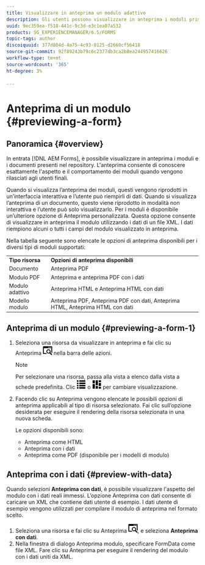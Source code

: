 ```yaml
---
title: Visualizzare in anteprima un modulo adattivo
description: Gli utenti possono visualizzare in anteprima i moduli prima di pubblicarli o attivarli, per assicurarsi che soddisfino le aspettative. Le opzioni di anteprima possono variare tra i tipi di modulo supportati.
uuid: 9ec359ea-f518-441c-9c3d-e3c1ea07a532
products: SG_EXPERIENCEMANAGER/6.5/FORMS
topic-tags: author
discoiquuid: 377d804d-4a75-4c93-8125-d2660cf56418
source-git-commit: 92f89243b79c6c2377db3ca2b8ea244957416626
workflow-type: tm+mt
source-wordcount: '365'
ht-degree: 3%

---
```



# Anteprima di un modulo {#previewing-a-form}

## Panoramica {#overview}

In entrata [!DNL AEM Forms], è possibile visualizzare in anteprima i moduli e i documenti presenti nel repository. L&#39;anteprima consente di conoscere esattamente l&#39;aspetto e il comportamento dei moduli quando vengono rilasciati agli utenti finali.

Quando si visualizza l’anteprima dei moduli, questi vengono riprodotti in un’interfaccia interattiva e l’utente può riempirli di dati. Quando si visualizza l’anteprima di un documento, questo viene riprodotto in modalità non interattiva e l’utente può solo visualizzarlo. Per i moduli è disponibile un’ulteriore opzione di Anteprima personalizzata. Questa opzione consente di visualizzare in anteprima il modulo utilizzando i dati di un file XML. I dati riempiono alcuni o tutti i campi del modulo visualizzato in anteprima.

Nella tabella seguente sono elencate le opzioni di anteprima disponibili per i diversi tipi di moduli supportati:

<table>
 <tbody>
  <tr>
   <td><strong>Tipo risorsa</strong><br /> </td>
   <td><strong>Opzioni di anteprima disponibili</strong><br /> </td>
  </tr>
  <tr>
   <td>Documento</td>
   <td>Anteprima PDF</td>
  </tr>
  <tr>
   <td>Modulo PDF</td>
   <td>Anteprima e anteprima PDF con i dati<br /> </td>
  </tr>
  <tr>
   <td>Modulo adattivo</td>
   <td>Anteprima HTML e Anteprima HTML con dati</td>
  </tr>
  <tr>
   <td>Modello modulo</td>
   <td>Anteprima PDF, Anteprima PDF con dati, Anteprima HTML, Anteprima HTML con dati<br /> </td>
  </tr>
 </tbody>
</table>

## Anteprima di un modulo {#previewing-a-form-1}

1. Seleziona una risorsa da visualizzare in anteprima e fai clic su Anteprima ![aem6forms_preview](assets/aem6forms_preview.png) nella barra delle azioni.

   >[!NOTE]
   >
   >Per selezionare una risorsa, passa alla vista a elenco dalla vista a schede predefinita. Clic ![aem6forms_viewlist](assets/aem6forms_viewlist.png) o ![aem6forms_viewcard](assets/aem6forms_viewcard.png) per cambiare visualizzazione.

1. Facendo clic su Anteprima vengono elencate le possibili opzioni di anteprima applicabili al tipo di risorsa selezionato. Fai clic sull’opzione desiderata per eseguire il rendering della risorsa selezionata in una nuova scheda.

   Le opzioni disponibili sono:

   * Anteprima come HTML
   * Anteprima con i dati
   * Anteprima come PDF (disponibile per i modelli di modulo)

## Anteprima con i dati {#preview-with-data}

Quando selezioni **Anteprima con dati**, è possibile visualizzare l&#39;aspetto del modulo con i dati reali immessi. L’opzione Anteprima con dati consente di caricare un XML che contiene dati utente di esempio. I dati utente di esempio vengono utilizzati per compilare il modulo di anteprima nel formato scelto.

1. Seleziona una risorsa e fai clic su Anteprima ![aem6forms_preview](assets/aem6forms_preview.png), e seleziona **Anteprima con dati**.
1. Nella finestra di dialogo Anteprima modulo, specificare FormData come file XML. Fare clic su Anteprima per eseguire il rendering del modulo con i dati uniti da XML.

